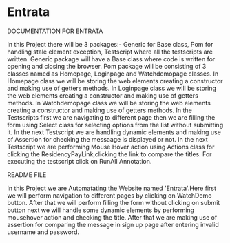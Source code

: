 # Entrata
DOCUMENTATION FOR ENTRATA

In this Project there will be 3 packages:-
Generic for Base class, Pom for handling stale element exception, Testscript where all the testscripts are written.
Generic package will have a Base class where code is written for opening and closing the browser.
Pom package will be consisting of 3 classes named as Homepage, Loginpage and Watchdemopage classes. 
In Homepage class we will be storing the web elements creating a constructor and making use of getters methods.
In Loginpage class we will be storing the web elements creating a constructor and making use of getters methods.
In Watchdemopage class we will be storing the web elements creating a constructor and making use of getters methods.
In the Testscripts first we are navigating to different page then we are filling the form using Select class for selecting options from the list without submitting it.
In the next Testscript we are handling dynamic elements and making use of Assertion for checking the messaage is displayed or not.
In the next Testscript we are performing Mouse Hover action using Actions class for clicking the ResidencyPayLink,clicking the link to compare the titles.
For executing the testscript click on RunAll Annotation.


README FILE

In this Project we are Automatating the Website named 'Entrata'.Here first we will perform navigation to different pages by clicking on WatchDemo button.
After that we will perform filling the form without clicking on submit button next we will handle some dynamic elements by performing mousehover action and checking the title.
After that we are making use of assertion for comparing the message in sign up page after entering invalid username and password.

